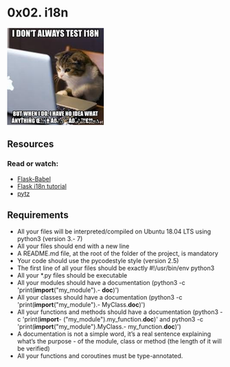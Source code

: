 # 0x02. i18n
![alt text](image.png)

## Resources
### Read or watch:

- [Flask-Babel]()
- [Flask i18n tutorial]()
- [pytz]()

## Requirements
- All your files will be interpreted/compiled on Ubuntu 18.04 LTS using python3 (version 3.- 7)
- All your files should end with a new line
- A README.md file, at the root of the folder of the project, is mandatory
- Your code should use the pycodestyle style (version 2.5)
- The first line of all your files should be exactly #!/usr/bin/env python3
- All your *.py files should be executable
- All your modules should have a documentation (python3 -c 'print(__import__("my_module").- __doc__)')
- All your classes should have a documentation (python3 -c 'print(__import__("my_module").- MyClass.__doc__)')
- All your functions and methods should have a documentation (python3 -c 'print(__import__- ("my_module").my_function.__doc__)' and python3 -c 'print(__import__("my_module").MyClass.- my_function.__doc__)')
- A documentation is not a simple word, it’s a real sentence explaining what’s the purpose - of the module, class or method (the length of it will be verified)
- All your functions and coroutines must be type-annotated.
